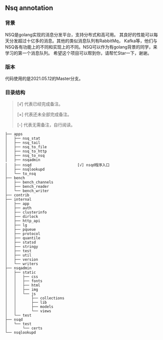 ## Nsq annotation

### 背景
NSQ是golang实现的消息分发平台，支持分布式和高可用。
其良好的性能可以每天分发超过十亿多的消息。其他的类似消息队列有RabbitMq，
Kafka等，他们与NSQ各有功能上的不同和实现上的不同。NSQ可以作为有golang背景的同学，来学习的第一个消息队列。
希望这个项目可以帮到你，请帮忙Star一下，谢谢。

### 版本
代码使用的是2021.05.12的Master分支。

### 目录结构
>[√] 代表已经完成备注。
>
>[×] 代表还未全部完成备注。
>
>[-] 代表无需备注，自行阅读。

````
├── apps
│   ├── nsq_stat
│   ├── nsq_tail
│   ├── nsq_to_file
│   ├── nsq_to_http
│   ├── nsq_to_nsq
│   ├── nsqadmin
│   ├── nsqd                     [√] nsqd程序入口
│   ├── nsqlookupd
│   └── to_nsq
├── bench
│   ├── bench_channels
│   ├── bench_reader
│   └── bench_writer
├── contrib
├── internal
│   ├── app
│   ├── auth
│   ├── clusterinfo
│   ├── dirlock
│   ├── http_api
│   ├── lg
│   ├── pqueue
│   ├── protocol
│   ├── quantile
│   ├── statsd
│   ├── stringy
│   ├── test
│   ├── util
│   ├── version
│   └── writers
├── nsqadmin
│   ├── static
│   │   ├── css
│   │   ├── fonts
│   │   ├── html
│   │   ├── img
│   │   └── js
│   │       ├── collections
│   │       ├── lib
│   │       ├── models
│   │       └── views
│   └── test
├── nsqd
│   └── test
│       └── certs
└── nsqlookupd
